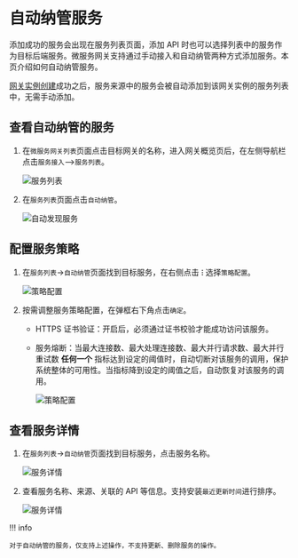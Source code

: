# 自动纳管服务

添加成功的服务会出现在服务列表页面，添加 API 时也可以选择列表中的服务作为目标后端服务。微服务网关支持通过手动接入和自动纳管两种方式添加服务。本页介绍如何自动纳管服务。

[网关实例创建](../gateway/create-gateway.md)成功之后，服务来源<!--待补充链接-->中的服务会被自动添加到该网关实例的服务列表中，无需手动添加。

## 查看自动纳管的服务

1. 在`微服务网关列表`页面点击目标网关的名称，进入网关概览页后，在左侧导航栏点击`服务接入`-->`服务列表`。

    ![服务列表](https://community-github.cn-sh2.ufileos.com/daocloud-docs-images/docs/skoala/ms-gateway/service/imgs/service-list.png)

2. 在`服务列表`页面点击`自动纳管`。

    ![自动发现服务](https://community-github.cn-sh2.ufileos.com/daocloud-docs-images/docs/skoala/ms-gateway/service/imgs/auto.png)

## 配置服务策略

1. 在`服务列表`->`自动纳管`页面找到目标服务，在右侧点击 **`ⵗ`** 选择`策略配置`。

    ![策略配置](https://community-github.cn-sh2.ufileos.com/daocloud-docs-images/docs/skoala/ms-gateway/service/imgs/policy1.png)

2. 按需调整服务策略配置，在弹框右下角点击`确定`。

    - HTTPS 证书验证：开启后，必须通过证书校验才能成功访问该服务。
    - 服务熔断：当最大连接数、最大处理连接数、最大并行请求数、最大并行重试数 **任何一个** 指标达到设定的阈值时，自动切断对该服务的调用，保护系统整体的可用性。当指标降到设定的阈值之后，自动恢复对该服务的调用。

        ![策略配置](https://community-github.cn-sh2.ufileos.com/daocloud-docs-images/docs/skoala/ms-gateway/service/imgs/policy2.png)

## 查看服务详情

1. 在`服务列表`->`自动纳管`页面找到目标服务，点击服务名称。

    ![服务详情](https://community-github.cn-sh2.ufileos.com/daocloud-docs-images/docs/skoala/ms-gateway/service/imgs/service-details.png)

2. 查看服务名称、来源、关联的 API 等信息。支持安装`最近更新时间`进行排序。

    ![服务详情](https://community-github.cn-sh2.ufileos.com/daocloud-docs-images/docs/skoala/ms-gateway/service/imgs/service-details1.png)

!!! info

    对于自动纳管的服务，仅支持上述操作，不支持更新、删除服务的操作。
